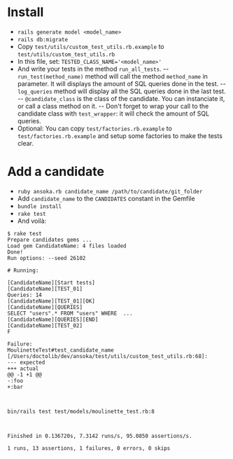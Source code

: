 # Install

- `rails generate model <model_name>`
- `rails db:migrate`
- Copy `test/utils/custom_test_utils.rb.example` to `test/utils/custom_test_utils.rb`
- In this file, set: `TESTED_CLASS_NAME='<model_name>'`
- And write your tests in the method `run_all_tests`.
-- `run_test(method_name)` method will call the method `method_name` in parameter. It will displays the amount of SQL queries done in the test.
-- `log_queries` method will display all the SQL queries done in the last test.
-- `@candidate_class` is the class of the candidate. You can instanciate it, or call a class method on it.
-- Don't forget to wrap your call to the candidate class with `test_wrapper`: it will check the amount of SQL queries.
- Optional: You can copy `test/factories.rb.example` to `test/factories.rb.example` and setup some factories to make the tests clear.

# Add a candidate
- `ruby ansoka.rb candidate_name /path/to/candidate/git_folder`
- Add `candidate_name` to the `CANDIDATES` constant in the Gemfile
- `bundle install`
- `rake test`
- And voilà:

```
$ rake test
Prepare candidates gems ...
Load gem CandidateName: 4 files loaded
Done!
Run options: --seed 26102

# Running:

[CandidateName][Start tests]
[CandidateName][TEST_01]
Queries: 14
[CandidateName][TEST_01][OK]
[CandidateName][QUERIES]
SELECT "users".* FROM "users" WHERE  ...
[CandidateName][QUERIES][END]
[CandidateName][TEST_02]
F

Failure:
MoulinetteTest#test_candidate_name [/Users/doctolib/dev/ansoka/test/utils/custom_test_utils.rb:68]:
--- expected
+++ actual
@@ -1 +1 @@
-:foo
+:bar



bin/rails test test/models/moulinette_test.rb:8



Finished in 0.136720s, 7.3142 runs/s, 95.0850 assertions/s.

1 runs, 13 assertions, 1 failures, 0 errors, 0 skips
```
